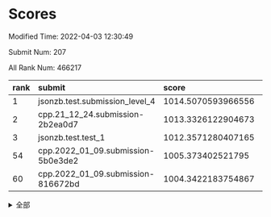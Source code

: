 # Scores

Modified Time: 2022-04-03 12:30:49

Submit Num: 207

All Rank Num: 466217

| rank |               submit               |       score        |       sigma        | pk_num |
| :--- | :--------------------------------- | :----------------- | :----------------- | :----- |
| 1    | jsonzb.test.submission_level_4     | 1014.5070593966556 | 0.8302436840327743 | 9011   |
| 2    | cpp.21_12_24.submission-2b2ea0d7   | 1013.3326122904673 | 0.8228885527308527 | 9010   |
| 3    | jsonzb.test.test_1                 | 1012.3571280407165 | 0.7843899573044122 | 9005   |
| 54   | cpp.2022_01_09.submission-5b0e3de2 | 1005.373402521795  | 0.7344995781414562 | 9010   |
| 60   | cpp.2022_01_09.submission-816672bd | 1004.3422183754867 | 0.7284406437819957 | 9008   |


<details>
<summary>全部</summary>

| rank |                 submit                 |       score        |       sigma        | pk_num |
| :--- | :------------------------------------- | :----------------- | :----------------- | :----- |
| 1    | jsonzb.test.submission_level_4         | 1014.5070593966556 | 0.8302436840327743 | 9011   |
| 2    | cpp.21_12_24.submission-2b2ea0d7       | 1013.3326122904673 | 0.8228885527308527 | 9010   |
| 3    | jsonzb.test.test_1                     | 1012.3571280407165 | 0.7843899573044122 | 9005   |
| 4    | gobigger.level_3.submission_level_3_25 | 1011.9414574193726 | 0.7840478169540953 | 9010   |
| 5    | gobigger.level_3.submission_level_3_26 | 1011.4957720887476 | 0.76442143804966   | 9011   |
| 6    | gobigger.level_3.submission_level_3_18 | 1011.3525972231619 | 0.7448927458483435 | 9012   |
| 7    | gobigger.level_3.submission_level_3_21 | 1011.2650741373586 | 0.7609296152850892 | 9009   |
| 8    | gobigger.level_3.submission_level_3_22 | 1011.1735783769833 | 0.7762148447470794 | 9014   |
| 9    | gobigger.level_3.submission_level_3_8  | 1011.0795884478741 | 0.7754391250177134 | 9012   |
| 10   | gobigger.level_3.submission_level_3_0  | 1010.8053848605063 | 0.7728269332078562 | 9007   |
| 11   | gobigger.level_3.submission_level_3_23 | 1010.6592103815087 | 0.7867844447763729 | 9005   |
| 12   | gobigger.level_3.submission_level_3_35 | 1010.6031276196761 | 0.7495562695078811 | 9013   |
| 13   | gobigger.level_3.submission_level_3_39 | 1010.5854675374763 | 0.7491445006468971 | 9007   |
| 14   | gobigger.level_3.submission_level_3_15 | 1010.5800560701387 | 0.7635513663070929 | 9005   |
| 15   | gobigger.level_3.submission_level_3_5  | 1010.5571191360444 | 0.7593723603286694 | 9009   |
| 16   | gobigger.level_3.submission_level_3_11 | 1010.4271945041507 | 0.7513914167189812 | 9009   |
| 17   | gobigger.level_3.submission_level_3_4  | 1010.4116118841662 | 0.7448783765942756 | 9006   |
| 18   | gobigger.level_3.submission_level_3_40 | 1010.3475560823251 | 0.764470029795384  | 9011   |
| 19   | gobigger.level_3.submission_level_3_32 | 1010.3190621416578 | 0.7655068709524266 | 9010   |
| 20   | gobigger.level_3.submission_level_3_34 | 1010.2705285013127 | 0.7718251910692788 | 9008   |
| 21   | gobigger.level_3.submission_level_3_27 | 1010.1701038258437 | 0.7425123361006717 | 9013   |
| 22   | gobigger.level_3.submission_level_3_31 | 1010.1353402920935 | 0.7627495562424994 | 9006   |
| 23   | gobigger.level_3.submission_level_3_6  | 1010.1308949987167 | 0.7496636767452435 | 9012   |
| 24   | gobigger.level_3.submission_level_3_29 | 1010.1302661697965 | 0.7586552207258251 | 9006   |
| 25   | gobigger.level_3.submission_level_3_17 | 1010.0621422208496 | 0.7658819081658667 | 9012   |
| 26   | gobigger.level_3.submission_level_3_28 | 1010.0260851678433 | 0.7679611246475561 | 9006   |
| 27   | gobigger.level_3.submission_level_3_46 | 1009.9905304221962 | 0.7454435184111344 | 9002   |
| 28   | gobigger.level_3.submission_level_3_20 | 1009.9808620919342 | 0.7589511980440863 | 9012   |
| 29   | gobigger.level_3.submission_level_3_36 | 1009.9557468673421 | 0.7473638174291711 | 9011   |
| 30   | gobigger.level_3.submission_level_3_38 | 1009.8367239826341 | 0.7634247821287331 | 9012   |
| 31   | gobigger.level_3.submission_level_3_43 | 1009.827777984063  | 0.7324680927717506 | 9011   |
| 32   | gobigger.level_3.submission_level_3_16 | 1009.7157655608459 | 0.7687030510950108 | 9003   |
| 33   | gobigger.level_3.submission_level_3_37 | 1009.7052643638814 | 0.775051655436463  | 9009   |
| 34   | gobigger.level_3.submission_level_3_49 | 1009.6425646274884 | 0.7557991607671242 | 9008   |
| 35   | gobigger.level_3.submission_level_3_7  | 1009.624027386547  | 0.7684040179695755 | 9009   |
| 36   | gobigger.level_3.submission_level_3_24 | 1009.5488309934242 | 0.727490365055702  | 9006   |
| 37   | gobigger.level_3.submission_level_3_1  | 1009.5017534536909 | 0.7608803256231489 | 9011   |
| 38   | gobigger.level_3.submission_level_3_12 | 1009.4943000357281 | 0.7451253615934721 | 9010   |
| 39   | gobigger.level_3.submission_level_3_33 | 1009.4897579683162 | 0.7411208191348034 | 9007   |
| 40   | gobigger.level_3.submission_level_3_47 | 1009.4657109826461 | 0.7878784676420384 | 9010   |
| 41   | gobigger.level_3.submission_level_3_3  | 1009.3887368967848 | 0.7604773410440115 | 9009   |
| 42   | gobigger.level_3.submission_level_3_41 | 1009.3310382308302 | 0.745949082254962  | 9011   |
| 43   | gobigger.level_3.submission_level_3_13 | 1009.2499302208439 | 0.7375261048803357 | 9009   |
| 44   | gobigger.level_3.submission_level_3_10 | 1009.2453889809002 | 0.7415462433115485 | 9007   |
| 45   | gobigger.level_3.submission_level_3_19 | 1009.2404814082676 | 0.7674929742756436 | 9007   |
| 46   | gobigger.level_3.submission_level_3_30 | 1009.2401655431083 | 0.7411890050628114 | 9010   |
| 47   | gobigger.level_3.submission_level_3_14 | 1009.2268529454146 | 0.7411647407398176 | 9012   |
| 48   | gobigger.level_3.submission_level_3_42 | 1009.1394159459452 | 0.7440552807337588 | 9011   |
| 49   | gobigger.level_3.submission_level_3_45 | 1009.1204465102068 | 0.7365715687798047 | 9007   |
| 50   | gobigger.level_3.submission_level_3_48 | 1009.1164966852833 | 0.744321831387201  | 9010   |
| 51   | gobigger.level_3.submission_level_3_9  | 1008.9174755253106 | 0.7454697472636753 | 9010   |
| 52   | gobigger.level_3.submission_level_3_2  | 1008.7606742288518 | 0.7542321767050768 | 9005   |
| 53   | gobigger.level_3.submission_level_3_44 | 1008.6641428788053 | 0.7360500763729316 | 9010   |
| 54   | cpp.2022_01_09.submission-5b0e3de2     | 1005.373402521795  | 0.7344995781414562 | 9010   |
| 55   | gobigger.level_1.submission_level_1_33 | 1004.782206905646  | 0.7272003724614389 | 9008   |
| 56   | gobigger.level_1.submission_level_1_44 | 1004.7256181103567 | 0.7129404034346866 | 9012   |
| 57   | gobigger.level_1.submission_level_1_19 | 1004.6264384850201 | 0.7296318705640431 | 9016   |
| 58   | gobigger.level_1.submission_level_1_11 | 1004.4948366167188 | 0.7182408958750612 | 9013   |
| 59   | gobigger.level_1.submission_level_1_34 | 1004.3858260254767 | 0.7136986669120405 | 9012   |
| 60   | cpp.2022_01_09.submission-816672bd     | 1004.3422183754867 | 0.7284406437819957 | 9008   |
| 61   | gobigger.level_1.submission_level_1_10 | 1004.3270422093115 | 0.7195829172758222 | 9009   |
| 62   | gobigger.level_1.submission_level_1_24 | 1004.2936140875122 | 0.7201039795254734 | 9008   |
| 63   | gobigger.level_1.submission_level_1_45 | 1004.2297333475617 | 0.7236408338138193 | 9019   |
| 64   | gobigger.level_1.submission_level_1_12 | 1004.1755267689409 | 0.7056883974230586 | 9008   |
| 65   | gobigger.level_1.submission_level_1_17 | 1004.1316700311964 | 0.7265415600457487 | 9009   |
| 66   | gobigger.level_1.submission_level_1_31 | 1004.0447220032273 | 0.7228724593308523 | 9008   |
| 67   | gobigger.level_1.submission_level_1_47 | 1003.9935481034779 | 0.7137364746118317 | 9015   |
| 68   | gobigger.level_1.submission_level_1_42 | 1003.9803219576079 | 0.7135253695517453 | 9008   |
| 69   | gobigger.level_1.submission_level_1_27 | 1003.9218823672358 | 0.7253918674896478 | 9012   |
| 70   | gobigger.level_1.submission_level_1_21 | 1003.833751701613  | 0.7258041868666409 | 9004   |
| 71   | gobigger.level_1.submission_level_1_30 | 1003.83317755835   | 0.7207280553616454 | 9012   |
| 72   | gobigger.level_1.submission_level_1_6  | 1003.7972431630611 | 0.7104541074487534 | 9009   |
| 73   | gobigger.level_1.submission_level_1_36 | 1003.7228644854989 | 0.729824582891254  | 9006   |
| 74   | gobigger.level_1.submission_level_1_46 | 1003.60722921138   | 0.7227908989614705 | 9012   |
| 75   | gobigger.level_1.submission_level_1_0  | 1003.5857514226667 | 0.7172039114413737 | 9004   |
| 76   | gobigger.level_1.submission_level_1_14 | 1003.5732536277703 | 0.7058702409965727 | 9006   |
| 77   | gobigger.level_1.submission_level_1_28 | 1003.5681333304569 | 0.7239439260961832 | 9005   |
| 78   | gobigger.level_1.submission_level_1_32 | 1003.5247505570186 | 0.7167013041757904 | 9006   |
| 79   | gobigger.level_1.submission_level_1_15 | 1003.5067400102972 | 0.7080289280815315 | 9008   |
| 80   | gobigger.level_1.submission_level_1_9  | 1003.4981950194114 | 0.7236340636448555 | 9006   |
| 81   | gobigger.level_1.submission_level_1_1  | 1003.4870931395785 | 0.7308791434860339 | 9011   |
| 82   | gobigger.level_1.submission_level_1_37 | 1003.3782797545801 | 0.7123120455622722 | 9008   |
| 83   | gobigger.level_1.submission_level_1_49 | 1003.3759028675299 | 0.7296181286305635 | 9012   |
| 84   | gobigger.level_1.submission_level_1_26 | 1003.2973109267637 | 0.7217514493946781 | 9007   |
| 85   | gobigger.level_1.submission_level_1_22 | 1003.2275251599756 | 0.7144859911159864 | 9006   |
| 86   | gobigger.level_1.submission_level_1_29 | 1003.1938879599796 | 0.7259983271017951 | 9007   |
| 87   | gobigger.level_1.submission_level_1_40 | 1003.0946407226868 | 0.7203508272018543 | 9005   |
| 88   | gobigger.level_1.submission_level_1_20 | 1003.0827138216536 | 0.7199532425569797 | 9003   |
| 89   | gobigger.level_1.submission_level_1_43 | 1003.0797110356885 | 0.7281427229055581 | 9006   |
| 90   | gobigger.level_1.submission_level_1_38 | 1003.0400942648799 | 0.7160502414252514 | 9013   |
| 91   | gobigger.level_1.submission_level_1_48 | 1002.9962864869922 | 0.7046148550234191 | 9011   |
| 92   | gobigger.level_1.submission_level_1_35 | 1002.9319464893628 | 0.7175550411625944 | 9004   |
| 93   | gobigger.level_1.submission_level_1_39 | 1002.9085294956938 | 0.7312477871052052 | 9009   |
| 94   | gobigger.level_1.submission_level_1_23 | 1002.8848733533549 | 0.715204434863118  | 9012   |
| 95   | gobigger.level_1.submission_level_1_16 | 1002.8714601717176 | 0.7201404492987492 | 9010   |
| 96   | gobigger.level_1.submission_level_1_7  | 1002.8318987217929 | 0.7241871814173712 | 9011   |
| 97   | gobigger.level_1.submission_level_1_13 | 1002.7141816854486 | 0.7137115540342026 | 9008   |
| 98   | gobigger.level_1.submission_level_1_5  | 1002.6612388266934 | 0.7066653985973654 | 9009   |
| 99   | gobigger.level_1.submission_level_1_18 | 1002.6174926314941 | 0.7172333846597764 | 9010   |
| 100  | gobigger.level_1.submission_level_1_8  | 1002.5299959962267 | 0.7239075169114522 | 9005   |
| 101  | gobigger.level_1.submission_level_1_4  | 1002.4745522674269 | 0.7117407618157228 | 9009   |
| 102  | gobigger.level_1.submission_level_1_41 | 1002.3849902290729 | 0.7254536171958701 | 9008   |
| 103  | gobigger.level_1.submission_level_1_25 | 1002.1108441303151 | 0.7092899044901576 | 9005   |
| 104  | gobigger.level_1.submission_level_1_2  | 1002.0064734116346 | 0.7148561288257175 | 9009   |
| 105  | gobigger.level_1.submission_level_1_3  | 1001.3712534877664 | 0.7218535399245734 | 9007   |
| 106  | gobigger.random.submission_random_7    | 997.4295592431627  | 0.7006127822958889 | 9005   |
| 107  | gobigger.random.submission_random_5    | 997.3574115292125  | 0.7095630187421079 | 9011   |
| 108  | gobigger.random.submission_random_6    | 997.0229795940969  | 0.7082763925527575 | 9006   |
| 109  | gobigger.random.submission_random_11   | 996.8275984487407  | 0.7205428840148514 | 9012   |
| 110  | gobigger.random.submission_random_23   | 996.8273513132617  | 0.7120449968726635 | 9011   |
| 111  | gobigger.random.submission_random_26   | 996.7343722746442  | 0.6975111947348622 | 9008   |
| 112  | gobigger.random.submission_random_0    | 996.703525614987   | 0.7109331092894423 | 9008   |
| 113  | gobigger.random.submission_random_36   | 996.6966574440826  | 0.7039767121533318 | 9009   |
| 114  | gobigger.random.submission_random_14   | 996.6930069078933  | 0.7109756005040081 | 9001   |
| 115  | gobigger.random.submission_random_31   | 996.6212369613401  | 0.7136804697595235 | 9009   |
| 116  | gobigger.random.submission_random_3    | 996.5476906252027  | 0.7093485764675906 | 9004   |
| 117  | gobigger.random.submission_random_24   | 996.5339702210147  | 0.7212704936545509 | 9007   |
| 118  | gobigger.random.submission_random_46   | 996.533656066505   | 0.6952832860484397 | 9004   |
| 119  | gobigger.random.submission_random_13   | 996.5184370027465  | 0.7064837947197542 | 9011   |
| 120  | gobigger.random.submission_random_38   | 996.4690964906627  | 0.6984315688998038 | 9004   |
| 121  | gobigger.random.submission_random_29   | 996.4518615454641  | 0.713613645271988  | 9008   |
| 122  | gobigger.random.submission_random_48   | 996.3947393054254  | 0.7086785387961675 | 9002   |
| 123  | gobigger.random.submission_random_33   | 996.3674825517967  | 0.7138465278678163 | 9015   |
| 124  | gobigger.random.submission_random_30   | 996.2166462995697  | 0.7130767754927891 | 9006   |
| 125  | gobigger.random.submission_random_19   | 996.1758214380312  | 0.7155449377478583 | 9007   |
| 126  | gobigger.random.submission_random_2    | 996.1645846360179  | 0.7100554136212177 | 9007   |
| 127  | gobigger.random.submission_random_39   | 996.0523128704715  | 0.703126707105802  | 9011   |
| 128  | gobigger.random.submission_random_44   | 996.0172103145443  | 0.7196112011472741 | 9009   |
| 129  | gobigger.random.submission_random_9    | 996.0103302052952  | 0.6973612675847943 | 9009   |
| 130  | gobigger.random.submission_random_22   | 996.0059831520656  | 0.7190674381108466 | 9008   |
| 131  | gobigger.random.submission_random_12   | 996.0020644366443  | 0.703613086995709  | 9012   |
| 132  | gobigger.random.submission_random_47   | 995.9142822571495  | 0.7074444305199211 | 9013   |
| 133  | gobigger.random.submission_random_37   | 995.865535277484   | 0.709268857892077  | 9008   |
| 134  | gobigger.random.submission_random_27   | 995.7097935282885  | 0.7211268540902153 | 9007   |
| 135  | gobigger.random.submission_random_4    | 995.6732748613068  | 0.7132315446521603 | 9005   |
| 136  | gobigger.random.submission_random_8    | 995.6688800792449  | 0.7093840331860033 | 9011   |
| 137  | gobigger.random.submission_random_1    | 995.664611316923   | 0.7039314557284164 | 9007   |
| 138  | gobigger.random.submission_random_41   | 995.5763155179063  | 0.7053868162229754 | 9012   |
| 139  | gobigger.random.submission_random_28   | 995.5656903603281  | 0.716578731611453  | 9017   |
| 140  | gobigger.random.submission_random_32   | 995.5053424600184  | 0.71684653407211   | 9009   |
| 141  | gobigger.random.submission_random_21   | 995.4703896620423  | 0.712442408489207  | 9009   |
| 142  | gobigger.random.submission_random_49   | 995.42923081814    | 0.7226779322623614 | 9019   |
| 143  | gobigger.random.submission_random_43   | 995.3835957678837  | 0.7087315717559816 | 9008   |
| 144  | gobigger.random.submission_random_10   | 995.3670399333515  | 0.7105116589167015 | 9009   |
| 145  | gobigger.random.submission_random_45   | 995.2018674498426  | 0.7223328342108511 | 9003   |
| 146  | gobigger.random.submission_random_16   | 995.1217595316416  | 0.6990789050418459 | 9007   |
| 147  | gobigger.random.submission_random_40   | 995.1091899871528  | 0.7132576353898997 | 9009   |
| 148  | gobigger.random.submission_random_42   | 995.0639483090766  | 0.7315296598565189 | 9009   |
| 149  | gobigger.random.submission_random_18   | 995.0540519567502  | 0.7349802138252747 | 9015   |
| 150  | gobigger.random.submission_random_25   | 995.0270481268807  | 0.7112848929492126 | 9013   |
| 151  | gobigger.random.submission_random_15   | 995.0100284868931  | 0.7163362591734357 | 9001   |
| 152  | gobigger.random.submission_random_20   | 995.000918396041   | 0.7257523328303347 | 9012   |
| 153  | gobigger.random.submission_random_34   | 994.7851150809689  | 0.7168627886055038 | 9011   |
| 154  | gobigger.random.submission_random_17   | 994.61492290791    | 0.7012612210117912 | 9009   |
| 155  | gobigger.random.submission_random_35   | 994.4911012252282  | 0.7088722661017366 | 9008   |
| 156  | gobigger.level_2.submission_level_2_49 | 993.7553736281692  | 0.7190008791279465 | 9011   |
| 157  | gobigger.level_2.submission_level_2_20 | 993.363872205182   | 0.7537342975226291 | 9006   |
| 158  | gobigger.level_2.submission_level_2_21 | 993.3377375229138  | 0.7273956785621561 | 9009   |
| 159  | gobigger.level_2.submission_level_2_40 | 993.3252030525443  | 0.7256721305055124 | 9007   |
| 160  | gobigger.level_2.submission_level_2_26 | 993.2593998291208  | 0.7533132820974108 | 9008   |
| 161  | gobigger.level_2.submission_level_2_27 | 993.2000310763997  | 0.7324073085116861 | 9008   |
| 162  | gobigger.level_2.submission_level_2_48 | 993.030944984585   | 0.7419056079113349 | 9014   |
| 163  | gobigger.level_2.submission_level_2_16 | 992.9941929126261  | 0.7308949662418365 | 9008   |
| 164  | gobigger.level_2.submission_level_2_41 | 992.9791343968379  | 0.726908903254568  | 9014   |
| 165  | gobigger.level_2.submission_level_2_35 | 992.8913633612277  | 0.7425794319296054 | 9005   |
| 166  | gobigger.level_2.submission_level_2_23 | 992.86634551707    | 0.739192118492162  | 9009   |
| 167  | gobigger.level_2.submission_level_2_30 | 992.8342198884073  | 0.7298174657019673 | 9013   |
| 168  | gobigger.level_2.submission_level_2_5  | 992.8022587258874  | 0.7268798226766086 | 9006   |
| 169  | gobigger.level_2.submission_level_2_43 | 992.6583196983005  | 0.7591765692489039 | 9020   |
| 170  | gobigger.level_2.submission_level_2_9  | 992.6376931578448  | 0.742613386622538  | 9007   |
| 171  | gobigger.level_2.submission_level_2_46 | 992.5319901134765  | 0.7500533911182616 | 9008   |
| 172  | gobigger.level_2.submission_level_2_25 | 992.4568284608364  | 0.7331623447210276 | 9012   |
| 173  | gobigger.level_2.submission_level_2_0  | 992.353993752103   | 0.7579745547496991 | 9009   |
| 174  | gobigger.level_2.submission_level_2_38 | 992.3140389293377  | 0.759256700793471  | 9009   |
| 175  | gobigger.level_2.submission_level_2_15 | 992.3107027906117  | 0.71850073753167   | 9010   |
| 176  | gobigger.level_2.submission_level_2_47 | 992.2982830230557  | 0.7433092830155741 | 9009   |
| 177  | gobigger.level_2.submission_level_2_22 | 992.291622619001   | 0.7427861067694126 | 9008   |
| 178  | gobigger.level_2.submission_level_2_31 | 992.2467966262376  | 0.7525088911341017 | 9008   |
| 179  | gobigger.level_2.submission_level_2_13 | 992.178848118425   | 0.7555433636980292 | 9009   |
| 180  | gobigger.level_2.submission_level_2_33 | 992.1626261879487  | 0.7502104292566953 | 9008   |
| 181  | gobigger.level_2.submission_level_2_45 | 992.1623133681738  | 0.7423690563372204 | 9009   |
| 182  | gobigger.level_2.submission_level_2_42 | 992.1177774631193  | 0.7343882964321058 | 9010   |
| 183  | gobigger.level_2.submission_level_2_6  | 992.0872345981289  | 0.7488221117807973 | 9010   |
| 184  | gobigger.level_2.submission_level_2_29 | 992.0656093285816  | 0.7489150566797197 | 9009   |
| 185  | gobigger.level_2.submission_level_2_2  | 992.0522507298609  | 0.7323166560040928 | 9018   |
| 186  | gobigger.level_2.submission_level_2_44 | 992.0514633193518  | 0.7490786409660765 | 9011   |
| 187  | gobigger.level_2.submission_level_2_18 | 992.0000179527765  | 0.7452611954524789 | 9009   |
| 188  | gobigger.level_2.submission_level_2_10 | 991.8778087923182  | 0.7600224198850898 | 9012   |
| 189  | gobigger.level_2.submission_level_2_14 | 991.8406890080871  | 0.7482408351965287 | 9003   |
| 190  | gobigger.level_2.submission_level_2_28 | 991.7503468628282  | 0.7540367688713965 | 9005   |
| 191  | gobigger.level_2.submission_level_2_1  | 991.7028660263919  | 0.7424003293367728 | 9007   |
| 192  | gobigger.level_2.submission_level_2_36 | 991.594129237834   | 0.7752522675719516 | 9006   |
| 193  | gobigger.level_2.submission_level_2_11 | 991.473448797869   | 0.7452192538979591 | 9013   |
| 194  | gobigger.level_2.submission_level_2_32 | 991.4608734681949  | 0.7634481683237531 | 9011   |
| 195  | gobigger.level_2.submission_level_2_19 | 991.4350893320844  | 0.7509890417422055 | 9008   |
| 196  | gobigger.level_2.submission_level_2_7  | 991.2391423910119  | 0.7396798737497579 | 9010   |
| 197  | gobigger.level_2.submission_level_2_12 | 991.2284108027029  | 0.7581121696749068 | 9014   |
| 198  | gobigger.level_2.submission_level_2_17 | 991.0365500259078  | 0.7634618703381686 | 9008   |
| 199  | gobigger.level_2.submission_level_2_4  | 990.9895116025336  | 0.7588409331543824 | 9011   |
| 200  | gobigger.level_2.submission_level_2_24 | 990.9071529656685  | 0.7540263415204909 | 9014   |
| 201  | gobigger.level_2.submission_level_2_3  | 990.8346935751142  | 0.7612188685001113 | 9007   |
| 202  | gobigger.level_2.submission_level_2_39 | 990.5155578737631  | 0.7388111858981217 | 9012   |
| 203  | gobigger.level_2.submission_level_2_37 | 990.4783959105819  | 0.7434213562552631 | 9014   |
| 204  | gobigger.level_2.submission_level_2_8  | 990.0660772569945  | 0.7357393482820378 | 9008   |
| 205  | gobigger.level_2.submission_level_2_34 | 989.8892062822055  | 0.773698832519151  | 9007   |
| 206  | gobigger.none.submission_none_1        | 980.664898067751   | 1.4555072372501863 | 9008   |
| 207  | gobigger.none.submission_none_0        | 977.1547748843852  | 1.3547916183771813 | 9011   |

</details>